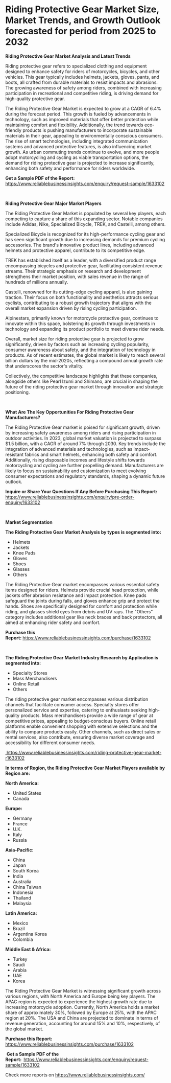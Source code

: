 <p><h1>Riding Protective Gear Market Size, Market Trends, and Growth Outlook forecasted for period from 2025 to 2032</h1></p><p><strong>Riding Protective Gear Market Analysis and Latest Trends</strong></p>
<p><p>Riding protective gear refers to specialized clothing and equipment designed to enhance safety for riders of motorcycles, bicycles, and other vehicles. This gear typically includes helmets, jackets, gloves, pants, and boots, all crafted from durable materials to resist impacts and abrasions. The growing awareness of safety among riders, combined with increasing participation in recreational and competitive riding, is driving demand for high-quality protective gear.</p><p>The Riding Protective Gear Market is expected to grow at a CAGR of 6.4% during the forecast period. This growth is fueled by advancements in technology, such as improved materials that offer better protection while maintaining comfort and flexibility. Additionally, the trend towards eco-friendly products is pushing manufacturers to incorporate sustainable materials in their gear, appealing to environmentally conscious consumers. The rise of smart technologies, including integrated communication systems and advanced protective features, is also influencing market growth. As urban commuting trends continue to evolve, and more people adopt motorcycling and cycling as viable transportation options, the demand for riding protective gear is projected to increase significantly, enhancing both safety and performance for riders worldwide.</p></p>
<p><strong>Get a Sample PDF of the Report:&nbsp;</strong> <a href="https://www.reliablebusinessinsights.com/enquiry/request-sample/1633102?utm_campaign=2222&utm_medium=2&utm_source=Github&utm_content=ia&utm_term=08022025&utm_id=riding-protective-gear">https://www.reliablebusinessinsights.com/enquiry/request-sample/1633102</a></p>
<p>&nbsp;</p>
<p><strong>Riding Protective Gear Major Market Players</strong></p>
<p><p>The Riding Protective Gear Market is populated by several key players, each competing to capture a share of this expanding sector. Notable companies include Adidas, Nike, Specialized Bicycle, TREK, and Castelli, among others. </p><p>Specialized Bicycle is recognized for its high-performance cycling gear and has seen significant growth due to increasing demands for premium cycling accessories. The brand's innovative product lines, including advanced helmets and protective apparel, contribute to its competitive edge. </p><p>TREK has established itself as a leader, with a diversified product range encompassing bicycles and protective gear, facilitating consistent revenue streams. Their strategic emphasis on research and development strengthens their market position, with sales revenue in the range of hundreds of millions annually.</p><p>Castelli, renowned for its cutting-edge cycling apparel, is also gaining traction. Their focus on both functionality and aesthetics attracts serious cyclists, contributing to a robust growth trajectory that aligns with the overall market expansion driven by rising cycling participation.</p><p>Alpinestars, primarily known for motorcycle protective gear, continues to innovate within this space, bolstering its growth through investments in technology and expanding its product portfolio to meet diverse rider needs.</p><p>Overall, market size for riding protective gear is projected to grow significantly, driven by factors such as increasing cycling popularity, consumer awareness about safety, and the integration of technology in products. As of recent estimates, the global market is likely to reach several billion dollars by the mid-2020s, reflecting a compound annual growth rate that underscores the sector's vitality.</p><p>Collectively, the competitive landscape highlights that these companies, alongside others like Pearl Izumi and Shimano, are crucial in shaping the future of the riding protective gear market through innovation and strategic positioning.</p></p>
<p>&nbsp;</p>
<p><strong>What Are The Key Opportunities For Riding Protective Gear Manufacturers?</strong></p>
<p><p>The Riding Protective Gear market is poised for significant growth, driven by increasing safety awareness among riders and rising participation in outdoor activities. In 2023, global market valuation is projected to surpass $1.5 billion, with a CAGR of around 7% through 2030. Key trends include the integration of advanced materials and technologies, such as impact-resistant fabrics and smart helmets, enhancing both safety and comfort. Additionally, rising disposable incomes and lifestyle shifts towards motorcycling and cycling are further propelling demand. Manufacturers are likely to focus on sustainability and customization to meet evolving consumer expectations and regulatory standards, shaping a dynamic future outlook.</p></p>
<p><strong>Inquire or Share Your Questions If Any Before Purchasing This Report:</strong> <a href="https://www.reliablebusinessinsights.com/enquiry/pre-order-enquiry/1633102?utm_campaign=2222&utm_medium=2&utm_source=Github&utm_content=ia&utm_term=08022025&utm_id=riding-protective-gear">https://www.reliablebusinessinsights.com/enquiry/pre-order-enquiry/1633102</a></p>
<p>&nbsp;</p>
<p><strong>Market Segmentation</strong></p>
<p><strong>The Riding Protective Gear Market Analysis by types is segmented into:</strong></p>
<p><ul><li>Helmets</li><li>Jackets</li><li>Knee Pads</li><li>Gloves</li><li>Shoes</li><li>Glasses</li><li>Others</li></ul></p>
<p><p>The Riding Protective Gear market encompasses various essential safety items designed for riders. Helmets provide crucial head protection, while jackets offer abrasion resistance and impact protection. Knee pads safeguard the joints during falls, and gloves enhance grip and protect the hands. Shoes are specifically designed for comfort and protection while riding, and glasses shield eyes from debris and UV rays. The "Others" category includes additional gear like neck braces and back protectors, all aimed at enhancing rider safety and comfort.</p></p>
<p><strong>Purchase this Report:&nbsp;</strong><a href="https://www.reliablebusinessinsights.com/purchase/1633102?utm_campaign=2222&utm_medium=2&utm_source=Github&utm_content=ia&utm_term=08022025&utm_id=riding-protective-gear">https://www.reliablebusinessinsights.com/purchase/1633102</a></p>
<p>&nbsp;</p>
<p><strong>The Riding Protective Gear Market Industry Research by Application is segmented into:</strong></p>
<p><ul><li>Specialty Stores</li><li>Mass Merchandisers</li><li>Online Retail</li><li>Others</li></ul></p>
<p><p>The riding protective gear market encompasses various distribution channels that facilitate consumer access. Specialty stores offer personalized service and expertise, catering to enthusiasts seeking high-quality products. Mass merchandisers provide a wide range of gear at competitive prices, appealing to budget-conscious buyers. Online retail platforms enable convenient shopping with extensive selections and the ability to compare products easily. Other channels, such as direct sales or rental services, also contribute, ensuring diverse market coverage and accessibility for different consumer needs.</p></p>
<p><a href="https://www.reliablebusinessinsights.com/riding-protective-gear-market-r1633102?utm_campaign=2222&utm_medium=2&utm_source=Github&utm_content=ia&utm_term=08022025&utm_id=riding-protective-gear">&nbsp;https://www.reliablebusinessinsights.com/riding-protective-gear-market-r1633102</a></p>
<p><strong>In terms of Region, the Riding Protective Gear Market Players available by Region are:</strong></p>
<p>
    <p> <strong> North America: </strong>
        <ul>
            <li>United States</li>
            <li>Canada</li>
        </ul>
        </p> 
    <p> <strong> Europe: </strong>
        <ul>
            <li>Germany</li>
            <li>France</li>
            <li>U.K.</li>
            <li>Italy</li>
            <li>Russia</li>
        </ul>
        </p> 
    <p> <strong> Asia-Pacific: </strong>
        <ul>
            <li>China</li>
            <li>Japan</li>
            <li>South Korea</li>
            <li>India</li>
            <li>Australia</li>
            <li>China Taiwan</li>
            <li>Indonesia</li>
            <li>Thailand</li>
            <li>Malaysia</li>
        </ul>
        </p> 
    <p> <strong> Latin America: </strong>
        <ul>
            <li>Mexico</li>
            <li>Brazil</li>
            <li>Argentina Korea</li>
            <li>Colombia</li>
        </ul>
        </p> 
    <p> <strong> Middle East & Africa: </strong>
        <ul>
            <li>Turkey</li>
            <li>Saudi</li>
            <li>Arabia</li>
            <li>UAE</li>
            <li>Korea</li>
        </ul>
    </p>
    </p>
<p><p>The Riding Protective Gear Market is witnessing significant growth across various regions, with North America and Europe being key players. The APAC region is expected to experience the highest growth rate due to increasing motorcycle adoption. Currently, North America holds a market share of approximately 30%, followed by Europe at 25%, with the APAC region at 20%. The USA and China are projected to dominate in terms of revenue generation, accounting for around 15% and 10%, respectively, of the global market.</p></p>
<p><strong>Purchase this Report: </strong><a href="https://www.reliablebusinessinsights.com/purchase/1633102?utm_campaign=2222&utm_medium=2&utm_source=Github&utm_content=ia&utm_term=08022025&utm_id=riding-protective-gear">https://www.reliablebusinessinsights.com/purchase/1633102</a></p>
<p>&nbsp;<strong>Get a Sample PDF of the Report:&nbsp;&nbsp;</strong><a href="https://www.reliablebusinessinsights.com/enquiry/request-sample/1633102?utm_campaign=2222&utm_medium=2&utm_source=Github&utm_content=ia&utm_term=08022025&utm_id=riding-protective-gear">https://www.reliablebusinessinsights.com/enquiry/request-sample/1633102</a></p>
<p><strong></strong></p>
<p>Check more reports on <a href="https://www.reliablebusinessinsights.com/?utm_campaign=2222&utm_medium=2&utm_source=Github&utm_content=ia&utm_term=08022025&utm_id=riding-protective-gear">https://www.reliablebusinessinsights.com/</a></p>